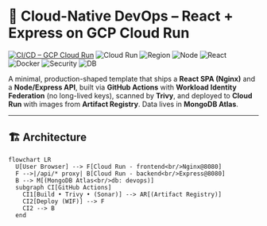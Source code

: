 # 🚀 Cloud-Native DevOps – React + Express on GCP Cloud Run

[![CI/CD – GCP Cloud Run](https://github.com/rupesh109/cloud-native-devops/actions/workflows/ci-cd-gcp.yml/badge.svg?branch=main)](https://github.com/rupesh109/cloud-native-devops/actions/workflows/ci-cd-gcp.yml)
![Cloud Run](https://img.shields.io/badge/Cloud%20Run-managed-4285F4?logo=googlecloud&logoColor=white)
![Region](https://img.shields.io/badge/region-asia--south1-blue)
![Node](https://img.shields.io/badge/node-18.x-339933?logo=node.js&logoColor=white)
![React](https://img.shields.io/badge/react-18-61DAFB?logo=react&logoColor=061e26)
![Docker](https://img.shields.io/badge/container-multi--stage-2496ED?logo=docker&logoColor=white)
![Security](https://img.shields.io/badge/security-Trivy-informational)
![DB](https://img.shields.io/badge/MongoDB-Atlas-47A248?logo=mongodb&logoColor=white)

A minimal, production-shaped template that ships a **React SPA (Nginx)** and a **Node/Express API**, built via **GitHub Actions** with **Workload Identity Federation** (no long-lived keys), scanned by **Trivy**, and deployed to **Cloud Run** with images from **Artifact Registry**. Data lives in **MongoDB Atlas**.

---

## 🏗️ Architecture

```mermaid
flowchart LR
  U[User Browser] --> F[Cloud Run - frontend<br/>Nginx@8080]
  F -->|/api/* proxy| B[Cloud Run - backend<br/>Express@8080]
  B --> M[(MongoDB Atlas<br/>db: devops)]
  subgraph CI[GitHub Actions]
    CI1[Build • Trivy • (Sonar)] --> AR[(Artifact Registry)]
    CI2[Deploy (WIF)] --> F
    CI2 --> B
  end
